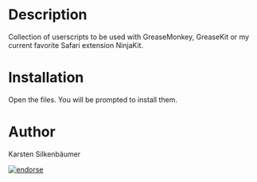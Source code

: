 Description
===

Collection of userscripts to be used with GreaseMonkey, GreaseKit or my current favorite Safari extension NinjaKit.

Installation
===

Open the files. You will be prompted to install them.

Author
===
Karsten Silkenbäumer

[![endorse](http://api.coderwall.com/ksi/endorsecount.png)](http://coderwall.com/ksi)
